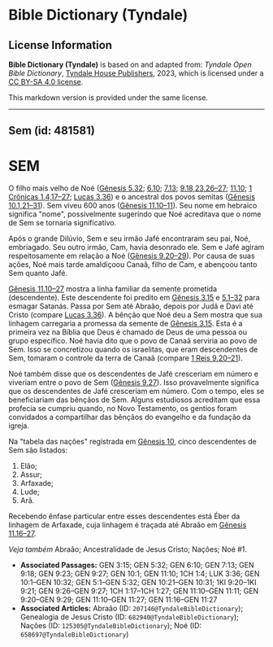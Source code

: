 # Bible Dictionary (Tyndale)

## License Information

**Bible Dictionary (Tyndale)** is based on and adapted from: _Tyndale Open Bible Dictionary_, [Tyndale House Publishers](https://tyndaleopenresources.com/), 2023, which is licensed under a [CC BY-SA 4.0 license](https://creativecommons.org/licenses/by-sa/4.0/legalcode.en).

This markdown version is provided under the same license.



--------------------------------

## Sem (id: 481581)

SEM
===

O filho mais velho de Noé ([Gênesis 5\.32](https://ref.ly/Gen5:32); [6\.10](https://ref.ly/Gen6:10); [7\.13](https://ref.ly/Gen7:13); [9\.18,23,26](https://ref.ly/Gen9:18,Gen9:23,Gen9:26-Gen9:27)[–](https://ref.ly/Gen9:18)[27](https://ref.ly/Gen9:18,Gen9:23,Gen9:26-Gen9:27); [11\.10](https://ref.ly/Gen11:10); [1 Crônicas 1\.4,17](https://ref.ly/1Chr1:4,1Chr1:17-1Chr1:27)[–](https://ref.ly/1Chr1:4)[27](https://ref.ly/1Chr1:4,1Chr1:17-1Chr1:27); [Lucas 3\.36](https://ref.ly/Luke3:36)) e o ancestral dos povos semitas ([Gênesis 10\.1,21](https://ref.ly/Gen10:1,Gen10:21-Gen10:31)[–](https://ref.ly/Gen10:1)[31](https://ref.ly/Gen10:1,Gen10:21-Gen10:31)). Sem viveu 600 anos ([Gênesis 11\.10–11](https://ref.ly/Gen11:10-Gen11:11)). Seu nome em hebraico significa "nome", possivelmente sugerindo que Noé acreditava que o nome de Sem se tornaria significativo.

Após o grande Dilúvio, Sem e seu irmão Jafé encontraram seu pai, Noé, embriagado. Seu outro irmão, Cam, havia desonrado ele. Sem e Jafé agiram respeitosamente em relação a Noé ([Gênesis 9\.20–29](https://ref.ly/Gen9:20-Gen9:29)). Por causa de suas ações, Noé mais tarde amaldiçoou Canaã, filho de Cam, e abençoou tanto Sem quanto Jafé.

[Gênesis 11\.10–27](https://ref.ly/Gen11:10-Gen11:27) mostra a linha familiar da semente prometida (descendente). Este descendente foi predito em [Gênesis 3\.15](https://ref.ly/Gen3:15) e [5\.1–32](https://ref.ly/Gen5:1-Gen5:32) para esmagar Satanás. Passa por Sem até Abraão, depois por Judá e Davi até Cristo (compare [Lucas 3\.36](https://ref.ly/Luke3:36)). A bênção que Noé deu a Sem mostra que sua linhagem carregaria a promessa da semente de [Gênesis 3\.15](https://ref.ly/Gen3:15). Esta é a primeira vez na Bíblia que Deus é chamado de Deus de uma pessoa ou grupo específico. Noé havia dito que o povo de Canaã serviria ao povo de Sem. Isso se concretizou quando os israelitas, que eram descendentes de Sem, tomaram o controle da terra de Canaã (compare [1 Reis 9\.20–21](https://ref.ly/1Kgs9:20-1Kgs9:21)).

Noé também disse que os descendentes de Jafé cresceriam em número e viveriam entre o povo de Sem ([Gênesis 9\.27](https://ref.ly/Gen9:27)). Isso provavelmente significa que os descendentes de Jafé cresceriam em número. Com o tempo, eles se beneficiariam das bênçãos de Sem. Alguns estudiosos acreditam que essa profecia se cumpriu quando, no Novo Testamento, os gentios foram convidados a compartilhar das bênçãos do evangelho e da fundação da igreja.

Na "tabela das nações" registrada em [Gênesis 10](https://ref.ly/Gen10:1-Gen10:32), cinco descendentes de Sem são listados:

1. Elão;
2. Assur;
3. Arfaxade;
4. Lude;
5. Arã.

Recebendo ênfase particular entre esses descendentes está Éber da linhagem de Arfaxade, cuja linhagem é traçada até Abraão em [Gênesis 11\.16–27](https://ref.ly/Gen11:16-Gen11:27).

*Veja também* Abraão; Ancestralidade de Jesus Cristo; Nações; Noé \#1.

* **Associated Passages:** GEN 3:15; GEN 5:32; GEN 6:10; GEN 7:13; GEN 9:18; GEN 9:23; GEN 9:27; GEN 10:1; GEN 11:10; 1CH 1:4; LUK 3:36; GEN 10:1–GEN 10:32; GEN 5:1–GEN 5:32; GEN 10:21–GEN 10:31; 1KI 9:20–1KI 9:21; GEN 9:26–GEN 9:27; 1CH 1:17–1CH 1:27; GEN 11:10–GEN 11:11; GEN 9:20–GEN 9:29; GEN 11:10–GEN 11:27; GEN 11:16–GEN 11:27
* **Associated Articles:** Abraão (ID: `207146@TyndaleBibleDictionary`); Genealogia de Jesus Cristo (ID: `682940@TyndaleBibleDictionary`); Nações (ID: `125305@TyndaleBibleDictionary`); Noé (ID: `658697@TyndaleBibleDictionary`)

